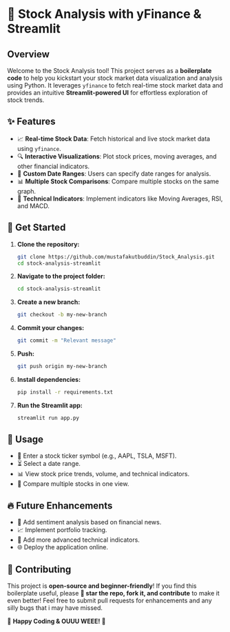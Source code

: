 # 🚀 Stock Analysis with yFinance & Streamlit

## Overview
Welcome to the Stock Analysis tool! This project serves as a **boilerplate code** to help you kickstart your stock market data visualization and analysis using Python. It leverages `yfinance` to fetch real-time stock market data and provides an intuitive **Streamlit-powered UI** for effortless exploration of stock trends.

## ✨ Features
- 📈 **Real-time Stock Data**: Fetch historical and live stock market data using `yfinance`.
- 🔍 **Interactive Visualizations**: Plot stock prices, moving averages, and other financial indicators.
- 📅 **Custom Date Ranges**: Users can specify date ranges for analysis.
- 📊 **Multiple Stock Comparisons**: Compare multiple stocks on the same graph.
- 📌 **Technical Indicators**: Implement indicators like Moving Averages, RSI, and MACD.

## 🚀 Get Started
1. **Clone the repository:**
   ```sh
   git clone https://github.com/mustafakutbuddin/Stock_Analysis.git
   cd stock-analysis-streamlit
   ```
2. **Navigate to the project folder:**
   ```sh
   cd stock-analysis-streamlit
   ```
3. **Create a new branch:**
   ```sh
   git checkout -b my-new-branch
   ```
4. **Commit your changes:**
   ```sh
   git commit -m "Relevant message"
   ```
5. **Push:**
   ```sh
   git push origin my-new-branch
   ```
6. **Install dependencies:**
   ```sh
   pip install -r requirements.txt
   ```
7. **Run the Streamlit app:**
   ```sh
   streamlit run app.py
   ```
   
## 📌 Usage
- 🔎 Enter a stock ticker symbol (e.g., AAPL, TSLA, MSFT).
- ⏳ Select a date range.
- 📊 View stock price trends, volume, and technical indicators.
- 🔄 Compare multiple stocks in one view.

## 🔥 Future Enhancements
- 📰 Add sentiment analysis based on financial news.
- 📈 Implement portfolio tracking.
- 📌 Add more advanced technical indicators.
- 🌐 Deploy the application online.

## 🤝 Contributing
This project is **open-source and beginner-friendly**! If you find this boilerplate useful, please **🌟 star the repo, fork it, and contribute** to make it even better! Feel free to submit pull requests for enhancements and any silly bugs that i may have missed.

🚀 **Happy Coding & OUUU WEEE!** 🎉
